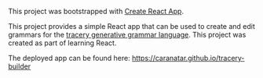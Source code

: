 This project was bootstrapped with [Create React App](https://github.com/facebook/create-react-app).

This project provides a simple React app that can be used to create and edit grammars for the [tracery generative grammar language](https://github.com/galaxykate/tracery). This project was created as part of learning React.

The deployed app can be found here: https://caranatar.github.io/tracery-builder
